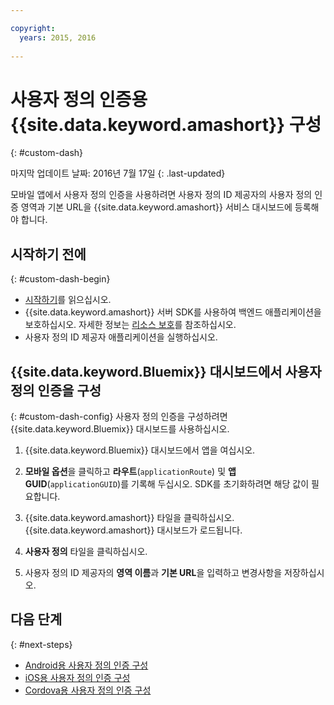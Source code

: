 ```yaml
---

copyright:
  years: 2015, 2016
  
---
```


# 사용자 정의 인증용 {{site.data.keyword.amashort}} 구성
{: #custom-dash}

마지막 업데이트 날짜: 2016년 7월 17일
{: .last-updated}


모바일 앱에서 사용자 정의 인증을 사용하려면 사용자 정의 ID 제공자의 사용자 정의 인증 영역과 기본 URL을 {{site.data.keyword.amashort}} 서비스 대시보드에 등록해야 합니다. 

## 시작하기 전에
{: #custom-dash-begin}
* [시작하기](index.html)를 읽으십시오. 
* {{site.data.keyword.amashort}} 서버 SDK를 사용하여 백엔드 애플리케이션을 보호하십시오. 자세한 정보는 [리소스 보호](protecting-resources.html)를 참조하십시오. 
* 사용자 정의 ID 제공자 애플리케이션을 실행하십시오. 

## {{site.data.keyword.Bluemix}} 대시보드에서 사용자 정의 인증을 구성
{: #custom-dash-config}
사용자 정의 인증을 구성하려면 {{site.data.keyword.Bluemix}} 대시보드를 사용하십시오. 

1. {{site.data.keyword.Bluemix}} 대시보드에서 앱을 여십시오. 

1. **모바일 옵션**을 클릭하고 **라우트**(`applicationRoute`) 및 **앱 GUID**(`applicationGUID`)를 기록해 두십시오. SDK를 초기화하려면 해당 값이 필요합니다. 

1. {{site.data.keyword.amashort}} 타일을 클릭하십시오. {{site.data.keyword.amashort}} 대시보드가 로드됩니다. 

1. **사용자 정의** 타일을 클릭하십시오.

1. 사용자 정의 ID 제공자의 **영역 이름**과 **기본 URL**을 입력하고 변경사항을 저장하십시오. 

## 다음 단계
{: #next-steps}
* [Android용 사용자 정의 인증 구성](custom-auth-android.html)
* [iOS용 사용자 정의 인증 구성](custom-auth-ios.html)
* [Cordova용 사용자 정의 인증 구성](custom-auth-cordova.html)
